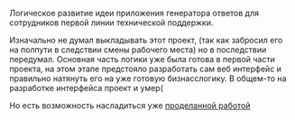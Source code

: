 Логическое развитие идеи приложения генератора ответов для сотрудников первой линии технической поддержки. 

Изначально не думал выкладывать этот проект, (так как забросил его на полпути в следствии смены рабочего места) но в последствии передумал. Основная часть логики уже была готова в первой части проекта, на этом этапе предстояло разработать сам веб интерфейс и правильно натянуть его на уже готовую бизнасслогику. В общем-то на разработке интерфейса проект и умер(

Но есть возможность насладиться уже [проделанной работой](http://217.197.116.148:3699/)
